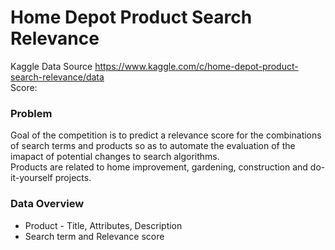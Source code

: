 # Home Depot Product Search Relevance
Kaggle Data Source https://www.kaggle.com/c/home-depot-product-search-relevance/data </br>
Score: 

### Problem 
Goal of the competition is to predict a relevance score for the combinations of search terms and products so as to automate the evaluation of the imapact of potential changes to search algorithms. </br>
Products are related to home improvement, gardening, construction and do-it-yourself projects. </br>

### Data Overview
* Product - Title, Attributes, Description
* Search term and Relevance score










